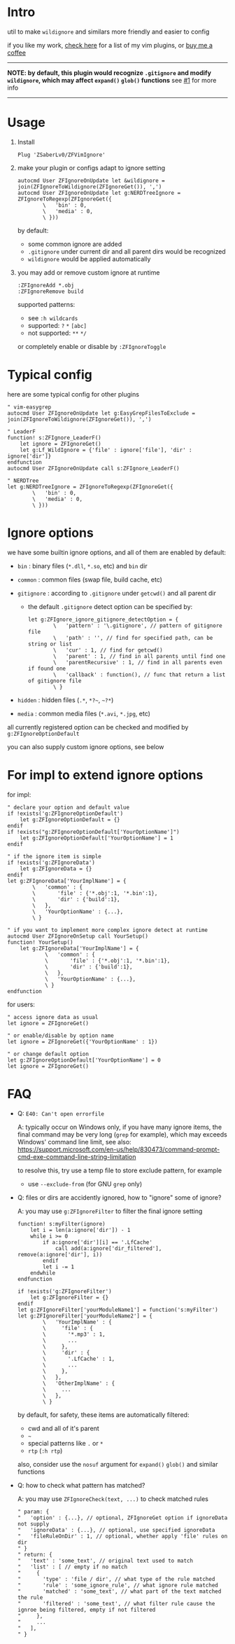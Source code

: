 
# Intro

util to make `wildignore` and similars more friendly and easier to config

if you like my work, [check here](https://github.com/ZSaberLv0?utf8=%E2%9C%93&tab=repositories&q=ZFVim) for a list of my vim plugins,
or [buy me a coffee](https://github.com/ZSaberLv0/ZSaberLv0)

---

**NOTE:
by default, this plugin would recognize `.gitignore` and modify `wildignore`,
which may affect `expand()` `glob()` functions**
see [#1](https://github.com/ZSaberLv0/ZFVimIgnore/issues/1) for more info

---


# Usage

1. Install

    ```
    Plug 'ZSaberLv0/ZFVimIgnore'
    ```

1. make your plugin or configs adapt to ignore setting

    ```
    autocmd User ZFIgnoreOnUpdate let &wildignore = join(ZFIgnoreToWildignore(ZFIgnoreGet()), ',')
    autocmd User ZFIgnoreOnUpdate let g:NERDTreeIgnore = ZFIgnoreToRegexp(ZFIgnoreGet({
            \   'bin' : 0,
            \   'media' : 0,
            \ }))
    ```

    by default:

    * some common ignore are added
    * `.gitignore` under current dir and all parent dirs would be recognized
    * `wildignore` would be applied automatically

1. you may add or remove custom ignore at runtime

    ```
    :ZFIgnoreAdd *.obj
    :ZFIgnoreRemove build
    ```

    supported patterns:

    * see `:h wildcards`
    * supported: `?` `*` `[abc]`
    * not supported: `**` `*/`

    or completely enable or disable by `:ZFIgnoreToggle`


# Typical config

here are some typical config for other plugins

```
" vim-easygrep
autocmd User ZFIgnoreOnUpdate let g:EasyGrepFilesToExclude = join(ZFIgnoreToWildignore(ZFIgnoreGet()), ',')

" LeaderF
function! s:ZFIgnore_LeaderF()
    let ignore = ZFIgnoreGet()
    let g:Lf_WildIgnore = {'file' : ignore['file'], 'dir' : ignore['dir']}
endfunction
autocmd User ZFIgnoreOnUpdate call s:ZFIgnore_LeaderF()

" NERDTree
let g:NERDTreeIgnore = ZFIgnoreToRegexp(ZFIgnoreGet({
        \   'bin' : 0,
        \   'media' : 0,
        \ }))
```

# Ignore options

we have some builtin ignore options, and all of them are enabled by default:

* `bin` : binary files (`*.dll`, `*.so`, etc) and `bin` dir
* `common` : common files (swap file, build cache, etc)
* `gitignore` : according to `.gitignore` under `getcwd()` and all parent dir

    * the default `.gitignore` detect option can be specified by:

        ```
        let g:ZFIgnore_ignore_gitignore_detectOption = {
                \   'pattern' : '\.gitignore', // pattern of gitignore file
                \   'path' : '', // find for specified path, can be string or list
                \   'cur' : 1, // find for getcwd()
                \   'parent' : 1, // find in all parents until find one
                \   'parentRecursive' : 1, // find in all parents even if found one
                \   'callback' : function(), // func that return a list of gitignore file
                \ }
        ```

* `hidden` : hidden files (`.*`, `*?~`, `~?*`)
* `media` : common media files (`*.avi`, `*.jpg`, etc)

all currently registered option can be checked and modified by `g:ZFIgnoreOptionDefault`

you can also supply custom ignore options, see below


# For impl to extend ignore options

for impl:

```
" declare your option and default value
if !exists('g:ZFIgnoreOptionDefault')
    let g:ZFIgnoreOptionDefault = {}
endif
if !exists("g:ZFIgnoreOptionDefault['YourOptionName']")
    let g:ZFIgnoreOptionDefault['YourOptionName'] = 1
endif

" if the ignore item is simple
if !exists('g:ZFIgnoreData')
    let g:ZFIgnoreData = {}
endif
let g:ZFIgnoreData['YourImplName'] = {
        \   'common' : {
        \       'file' : {'*.obj':1, '*.bin':1},
        \       'dir' : {'build':1},
        \   },
        \   'YourOptionName' : {...},
        \ }

" if you want to implement more complex ignore detect at runtime
autocmd User ZFIgnoreOnSetup call YourSetup()
function! YourSetup()
    let g:ZFIgnoreData['YourImplName'] = {
            \   'common' : {
            \       'file' : {'*.obj':1, '*.bin':1},
            \       'dir' : {'build':1},
            \   },
            \   'YourOptionName' : {...},
            \ }
endfunction
```

for users:

```
" access ignore data as usual
let ignore = ZFIgnoreGet()

" or enable/disable by option name
let ignore = ZFIgnoreGet({'YourOptionName' : 1})

" or change default option
let g:ZFIgnoreOptionDefault['YourOptionName'] = 0
let ignore = ZFIgnoreGet()
```


# FAQ

* Q: `E40: Can't open errorfile`

    A: typically occur on Windows only,
    if you have many ignore items,
    the final command may be very long (`grep` for example),
    which may exceeds Windows' command line limit,
    see also:
    https://support.microsoft.com/en-us/help/830473/command-prompt-cmd-exe-command-line-string-limitation

    to resolve this, try use a temp file to store exclude pattern, for example

    * use `--exclude-from` (for GNU `grep` only)


* Q: files or dirs are accidently ignored, how to "ignore" some of ignore?

    A: you may use `g:ZFIgnoreFilter` to filter the final ignore setting

    ```
    function! s:myFilter(ignore)
        let i = len(a:ignore['dir']) - 1
        while i >= 0
            if a:ignore['dir'][i] == '.LfCache'
                call add(a:ignore['dir_filtered'], remove(a:ignore['dir'], i))
            endif
            let i -= 1
        endwhile
    endfunction

    if !exists('g:ZFIgnoreFilter')
        let g:ZFIgnoreFilter = {}
    endif
    let g:ZFIgnoreFilter['yourModuleName1'] = function('s:myFilter')
    let g:ZFIgnoreFilter['yourModuleName2'] = {
            \   'YourImplName' : {
            \     'file' : {
            \       '*.mp3' : 1,
            \       ...
            \     },
            \     'dir' : {
            \       '.LfCache' : 1,
            \       ...
            \     },
            \   },
            \   'OtherImplName' : {
            \     ...
            \   },
            \ }
    ```

    by default, for safety, these items are automatically filtered:

    * cwd and all of it's parent
    * `~`
    * special patterns like `.` or `*`
    * `rtp` (`:h rtp`)

    also, consider use the `nosuf` argument for `expand()` `glob()` and similar functions


* Q: how to check what pattern has matched?

    A: you may use `ZFIgnoreCheck(text, ...)` to check matched rules

    ```
    " param: {
    "   'option' : {...}, // optional, ZFIgnoreGet option if ignoreData not supply
    "   'ignoreData' : {...}, // optional, use specified ignoreData
    "   'fileRuleOnDir' : 1, // optional, whether apply 'file' rules on dir
    " }
    " return: {
    "   'text' : 'some_text', // original text used to match
    "   'list' : [ // empty if no match
    "     {
    "       'type' : 'file / dir', // what type of the rule matched
    "       'rule' : 'some_ignore_rule', // what ignore rule matched
    "       'matched' : 'some_text', // what part of the text matched the rule
    "       'filtered' : 'some_text', // what filter rule cause the ignroe being filtered, empty if not filtered
    "     },
    "     ...
    "   ],
    " }
    ```

